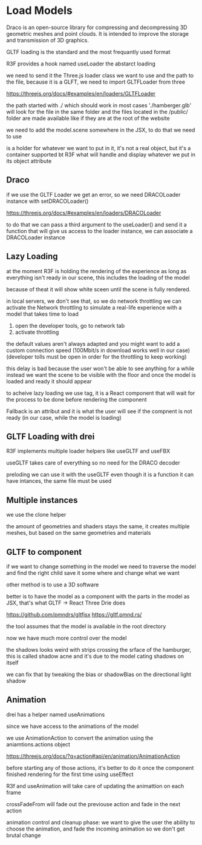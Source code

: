 # Load Models
Draco is an open-source library for compressing and decompressing 3D geometric meshes and point clouds. It is intended to improve the storage and transmission of 3D graphics.

GLTF loading is the standard and the most frequantly used format

R3F provides a hook named useLoader the abstarct loading

we need to send it the Three.js loader class we want to use and the path to the file, because it is a GLFT, we need to import GLTFLoader from three

https://threejs.org/docs/#examples/en/loaders/GLTFLoader

the path started with ./ which should work in most cases './hamberger.glb' will look for the file in the same folder and the files located in the /public/ folder are made available like if they are at the root of the website 

we need to add the model.scene somewhere in the JSX, to do that we need to use <primitive />

<primitive /> is a holder for whatever we want to put in it, it's not a real object, but it's a container supported bt R3F what will handle and display whatever we put in its object attribute

## Draco
if we use the GLTF Loader we get an error, so we need DRACOLoader instance with setDRACOLoader()

https://threejs.org/docs/#examples/en/loaders/DRACOLoader

to do that we can pass a third argument to the useLoader() and send it a function that will give us access to the loader instance, we can associate a DRACOLoader instance 

## Lazy Loading
at the moment R3F is holding the rendering of the experience as long as everything isn't ready in our scene, this includes the loading of the model 

because of theat it will show white sceen until the scene is fully rendered.

in local servers, we don't see that, so we do network throttling we can activate the Network throttling to simulate a real-life experience with a model that takes time to load

 1. open the developer tools, go to network tab
 2. activate throttling

 the default values aren't always adapted and you might want to add a custom connection speed (100Mbit/s in download works well in our case) (developer tolls must be open in order for the throttling to keep working)

 this delay is bad because the user won't be able to see anything for a while instead we want the scene to be visible with the floor and once the model is loaded and ready it should appear

 to acheive lazy loading we use <Suspense> tag, it is a React component that will wait for the process to be done before rendering the component

 Fallback is an attribut and it is what the user will see if the compnent is not ready (in our case, while the model is loading)

 ## GLTF Loading with drei
R3F implements multiple loader helpers like useGLTF and useFBX

useGLTF takes care of everything so no need for the DRACO decoder

preloding we can use it with the useGLTF even though it is a function it can have intances, the same file must be used 

## Multiple instances
we use the clone helper

the amount of geometries and shaders stays the same, it creates multiple meshes, but based on the same geometries and materials

## GLTF to component
if we want to change something in the model we need to traverse the model and find the right child save it some where and change what we want 

other method is to use a 3D software 

better is to have the model as a component with the parts in the model as JSX, that's what GLTF -> React Three Drie does

https://github.com/pmndrs/gltfjsx
https://gltf.pmnd.rs/

the tool assumes that the model is available in the root directory 

now we have much more control over the model

the shadows looks weird with strips crossing the srface of the hamburger, this is called shadow acne and it's due to the model cating shadows on itself

we can fix that by tweaking the bias or shadowBias on the directional light shadow

## Animation
drei has a helper named useAnimations

since we have access to the animations of the model 

we use AnimationAction to convert the animation using the aniamtions.actions object

https://threejs.org/docs/?q=action#api/en/animation/AnimationAction

before starting any of those actions, it's better to do it once the component finished rendering for the first time using useEffect

R3f and useAnimation will take care of updating the animattion on each frame 

crossFadeFrom will fade out the previouse action and fade in the next action

animation control and cleanup phase: we want to give the user the ability to choose the animation, and fade the incoming animation so we don't get brutal change